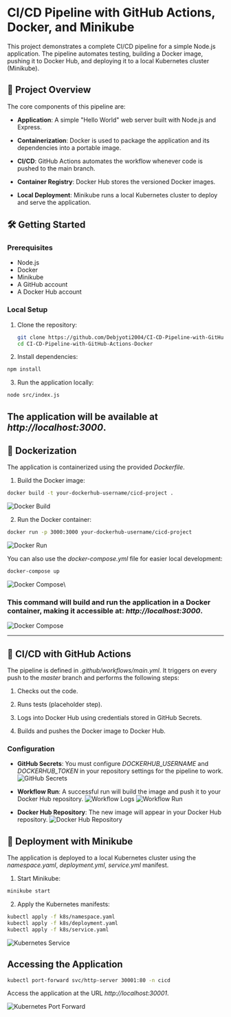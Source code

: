 # CI/CD Pipeline with GitHub Actions, Docker, and Minikube
This project demonstrates a complete CI/CD pipeline for a simple Node.js application. The pipeline automates testing, building a Docker image, pushing it to Docker Hub, and deploying it to a local Kubernetes cluster (Minikube).

## 🚀 Project Overview
The core components of this pipeline are:

- **Application**: A simple "Hello World" web server built with Node.js and Express.

- **Containerization**: Docker is used to package the application and its dependencies into a portable image.

- **CI/CD**: GitHub Actions automates the workflow whenever code is pushed to the main branch.

- **Container Registry**: Docker Hub stores the versioned Docker images.

- **Local Deployment**: Minikube runs a local Kubernetes cluster to deploy and serve the application.

## 🛠️ Getting Started

### Prerequisites

- Node.js
- Docker
- Minikube
- A GitHub account
- A Docker Hub account

### Local Setup

1. Clone the repository:
   ```bash
   git clone https://github.com/Debjyoti2004/CI-CD-Pipeline-with-GitHub-Actions-Docker.git
   cd CI-CD-Pipeline-with-GitHub-Actions-Docker
   ```

2. Install dependencies:
```sh
npm install
```
3. Run the application locally:

```bash
node src/index.js
```

The application will be available at *http://localhost:3000*.
---
## 🐳 Dockerization

The application is containerized using the provided *Dockerfile*.
1. Build the Docker image:

```bash
docker build -t your-dockerhub-username/cicd-project .
```

 ![Docker Build](public/docker-build.png)

2. Run the Docker container:

```bash
docker run -p 3000:3000 your-dockerhub-username/cicd-project
```
 ![Docker Run](public/docker-run.png)

You can also use the *docker-compose.yml* file for easier local development:

```bash
docker-compose up
```
 ![Docker Compose](public/docker-compose-yaml.png)\

### This command will build and run the application in a Docker container, making it accessible at: *http://localhost:3000*.
 ![Docker Compose](public/App.png)


---
## 🤖 CI/CD with GitHub Actions

The pipeline is defined in *.github/workflows/main.yml.* It triggers on every push to the *master* branch and performs the following steps:

1. Checks out the code.

2. Runs tests (placeholder step).

3. Logs into Docker Hub using credentials stored in GitHub Secrets.

4. Builds and pushes the Docker image to Docker Hub.

### Configuration
 - **GitHub Secrets**: You must configure *DOCKERHUB_USERNAME* and *DOCKERHUB_TOKEN* in your repository settings for the pipeline to work.
![GitHub Secrets](public/github-secrets.png)
 - **Workflow Run**: A successful run will build the image and push it to your Docker Hub repository.
 ![Workflow Logs](public/sucess-github-action.png)
 ![Workflow Run](public/github-action.png)


- **Docker Hub Repository**: The new image will appear in your Docker Hub repository.
 ![Docker Hub Repository](public/docker-hub.png)


 ## 🚢 Deployment with Minikube
 The application is deployed to a local Kubernetes cluster using the *namespace.yaml*, *deployment.yml*, *service.yml* manifest.
1. Start Minikube:

```bash
minikube start
```

2. Apply the Kubernetes manifests:

```bash
kubectl apply -f k8s/namespace.yaml
kubectl apply -f k8s/deployment.yaml
kubectl apply -f k8s/service.yaml
```
 ![Kubernetes Service](public/all-res.png)

## Accessing the Application

```sh
kubectl port-forward svc/http-server 30001:80 -n cicd         
```
Access the application at the URL *http://localhost:30001*.

 ![Kubernetes Port Forward](public/deploy-minikube-app.png)
